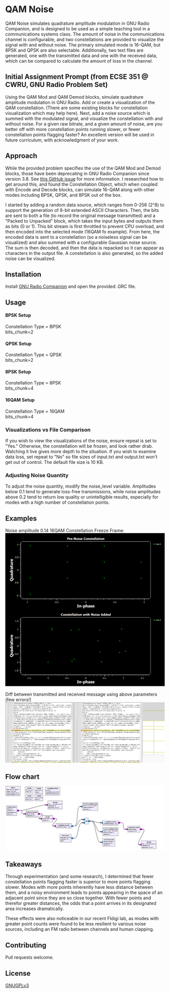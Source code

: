 # QAM Noise

QAM Noise simulates quadrature amplitude modulation in GNU Radio Companion, and is designed to be used as a simple teaching tool in a communications systems class. The amount of noise in the communications channel is configurable, and two constellations are provided to visualize the signal with and without noise. The primary simulated mode is 16-QAM, but 8PSK and QPSK are also selectable. Additionally, two text files are generated, one with the transmitted data and one with the received data, which can be compared to calculate the amount of loss in the channel. 

## Initial Assignment Prompt (from ECSE 351 @ CWRU, GNU Radio Problem Set)

Using the QAM Mod and QAM Demod blocks, simulate quadrature amplitude modulation in GNU
Radio. Add or create a visualization of the QAM constellation. (There are some existing blocks for constellation visualization which may help here). Next, add a noise source which is summed with the modulated signal, and visualize the constellation with and without noise. For a given raw bitrate, and a given amount of noise, are you better off with more constellation points running slower, or fewer constellation points flagging faster? An excellent version will be used in future curriculum, with acknowledgment of your work.

## Approach

While the provided problem specifies the use of the QAM Mod and Demod blocks, those have been deprecating in GNU Radio Companion since version 3.8. See [this GitHub issue](https://github.com/gnuradio/gnuradio/issues/1081) for more information. I researched how to get around this, and found the Constellation Object, which when coupled with Encode and Decode blocks, can simulate 16-QAM along with other modes including BPSK, QPSK, and 8PSK out of the box. 

I started by adding a random data source, which ranges from 0-256 (2^8) to support the generation of 8-bit extended ASCII Characters. Then, the bits are sent to both a file (to record the original message transmitted) and a "Packed to Unpacked" block, which takes the input bytes and outputs them as bits (0 or 1). This bit stream is first throttled to prevent CPU overload, and then encoded into the selected mode (16QAM fo example). From here, the encoded data is sent to a constellation (so a noiseless signal can be visualized) and also summed with a configurable Gaussian noise source. The sum is then decoded, and then the data is repacked so it can appear as characters in the output file. A constellation is also generated, so the added noise can be visualized.




## Installation

Install [GNU Radio Companion](https://www.gnuradio.org/) and open the provided .GRC file.


## Usage

#### BPSK Setup
Constellation Type = BPSK\
bits_chunk=2

#### QPSK Setup
Constellation Type = QPSK\
bits_chunk=2

#### 8PSK Setup
Constellation Type = 8PSK\
bits_chunk=4


#### 16QAM Setup
Constellation Type = 16QAM\
bits_chunk=4

### Visualizations vs File Comparison

If you wish to view the visualizations of the noise, ensure repeat is set to "Yes." Otherwise, the constellation will be frozen, and look rather drab. Watching it live gives more depth to the situation. If you wish to examine data loss, set repeat to "No" so file sizes of input.txt and output.txt won't get out of control. The default file size is 10 KB.

### Adjusting Noise Quantity

To adjust the noise quantity, modify the noise_level variable. Amplitudes below 0.1 tend to generate loss-free transmissions, while noise amplitudes above 0.2 tend to return low quality or unintelligible results, especially for modes with a high number of constellation points.


## Examples

Noise amplitude 0.14 16QAM Constellation Freeze Frame:
![QAM Constellation](constellation16qam.png)

Diff between transmitted and received message using above parameters (few errors!)
![Diff example](Diff_example.png)

## Flow chart
![GNU Radio Companion Flow Chart](flowchart.png)

## Takeaways

Through experimentation (and some research), I determined that fewer constellation points flagging faster is superior to more points flagging slower. Modes with more points inherently have less distance between them, and a noisy environment leads to points appearing in the space of an adjacent point since they are so close together. With fewer points and therefor greater distances, the odds that a point arrives in its designated area increases dramatically. 

These effects were also noticeable in our recent Fldigi lab, as modes with greater point counts were found to be less resilient to various noise sources, including an FM radio between channels and human clapping. 

## Contributing

Pull requests welcome.

## License

[GNUGPLv3](https://choosealicense.com/licenses/gpl-3.0/)
